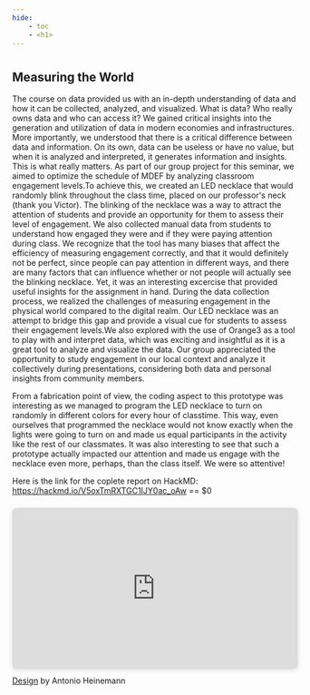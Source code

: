 ```yaml
---
hide:
    - toc
    - <h1>
---
```

#
## Measuring the World

The course on data provided us with an in-depth understanding of data and how it can be collected, analyzed, and visualized. What is data? Who really owns data and who can access it? We gained critical insights into the generation and utilization of data in modern economies and infrastructures. More importantly, we understood that there is a critical difference between data and information. On its own, data can be useless or have no value, but when it is analyzed and interpreted, it generates information and insights. This is what really matters. As part of our group project for this seminar, we aimed to optimize the schedule of MDEF by analyzing classroom engagement levels.To achieve this, we created an LED necklace that would randomly blink throughout the class time, placed on our professor's neck (thank you Victor). The blinking of the necklace was a way to attract the attention of students and provide an opportunity for them to assess their level of engagement. We also collected manual data from students to understand how engaged they were and if they were paying attention during class. We recognize that the tool has many biases that affect the efficiency of measuring engagement correctly, and that it would definitely not be perfect, since people can pay attention in different ways, and there are many factors that can influence whether or not people will actually see the blinking necklace. Yet, it was an interesting excercise that provided useful insights for the assignment in hand. During the data collection process, we realized the challenges of measuring engagement in the physical world compared to the digital realm. Our LED necklace was an attempt to bridge this gap and provide a visual cue for students to assess their engagement levels.We also explored with the use of Orange3 as a tool to play with and interpret data, which was exciting and insightful as it is a great tool to analyze and visualize the data. Our group appreciated the opportunity to study engagement in our local context and analyze it collectively during presentations, considering both data and personal insights from community members.

From a fabrication point of view, the coding aspect to this prototype was interesting as we managed to program the LED necklace to turn on randomly in different colors for every hour of classtime. This way, even ourselves that programmed the necklace would not know exactly when the lights were going to turn on and made us equal participants in the activity like the rest of our classmates. It was also interesting to see that such a prototype actually impacted our attention and made us engage with the necklace even more, perhaps, than the class itself. We were so attentive!


Here is the link for the coplete report on HackMD:
<a href="https://hackmd.io/V5oxTmRXTGC1IJY0ac_oAw">https://hackmd.io/V5oxTmRXTGC1IJY0ac_oAw</a> == $0

<div style="position: relative; width: 100%; height: 0; padding-top: 56.2500%;
 padding-bottom: 0; box-shadow: 0 2px 8px 0 rgba(63,69,81,0.16); margin-top: 1.6em; margin-bottom: 0.9em; overflow: hidden;
 border-radius: 8px; will-change: transform;">
  <iframe loading="lazy" style="position: absolute; width: 100%; height: 100%; top: 0; left: 0; border: none; padding: 0;margin: 0;"
    src="https:&#x2F;&#x2F;www.canva.com&#x2F;design&#x2F;DAFfvnU4eu4&#x2F;view?embed" allowfullscreen="allowfullscreen" allow="fullscreen">
  </iframe>
</div>
<a href="https:&#x2F;&#x2F;www.canva.com&#x2F;design&#x2F;DAFfvnU4eu4&#x2F;view?utm_content=DAFfvnU4eu4&amp;utm_campaign=designshare&amp;utm_medium=embeds&amp;utm_source=link" target="_blank" rel="noopener">Design</a> by Antonio Heinemann
